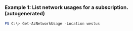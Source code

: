 
### Example 1: List network usages for a subscription. (autogenerated)
```powershell
PS C:\> Get-AzNetworkUsage -Location westus


